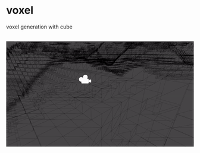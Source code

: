 # voxel
 voxel generation with cube

<img src="https://cdn.discordapp.com/attachments/899739016256176149/1152641010564870235/image.png" alt="" data-canonical-src="https://cdn.discordapp.com/attachments/899739016256176149/1152641010564870235/image.png" width="1000" />
<img src="https://github.com/SourbeJ/Voxel/blob/main/Assets/ViewGif/ezgif-1-625de2410a.gif?raw=true" alt="" data-canonical-src="https://github.com/SourbeJ/Voxel/blob/main/Assets/ViewGif/ezgif-1-625de2410a.gif?raw=true" width="1000" />
<img src="https://github.com/SourbeJ/Voxel/blob/main/Assets/ViewGif/ezgif-1-e3e4dc8f5b.gif?raw=true" alt="" data-canonical-src="https://github.com/SourbeJ/Voxel/blob/main/Assets/ViewGif/ezgif-1-e3e4dc8f5b.gif?raw=true" width="1000" />

